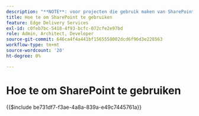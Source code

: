 ```yaml
---
description: "**NOTE**: voor projecten die gebruik maken van SharePoint van Adobe (&lt;https://adobe.sharepoint.com&gt;) gelieve hier verder te gaan."
title: Hoe te om SharePoint te gebruiken
feature: Edge Delivery Services
exl-id: c0feb7bc-5418-4f93-bcfc-072cfe2e97bd
role: Admin, Architect, Developer
source-git-commit: 646ca4f4a441bf1565558002dcd6f96d3e228563
workflow-type: tm+mt
source-wordcount: '20'
ht-degree: 0%

---
```


# Hoe te om SharePoint te gebruiken

{{$include be731df7-f3ae-4a8a-839a-e49c7445761a}}

